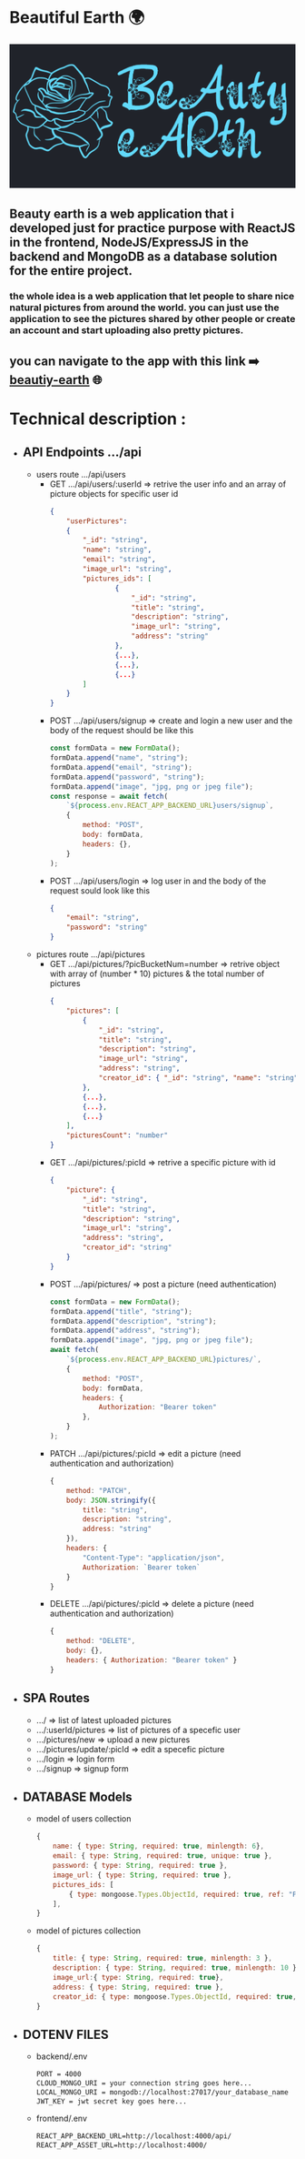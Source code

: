 # Beautiful Earth :earth_africa:

![](./frontend/src/images/beautiful-earth.png)

## Beauty earth is a web application that i developed just for practice purpose with ReactJS in the frontend, NodeJS/ExpressJS in the backend and MongoDB as a database solution for the entire project.


### the whole idea is a web application that let people to share nice natural pictures from around the world. you can just use the application to see the pictures shared by other people or create an account and start uploading also pretty pictures.
## you can navigate to the app with this link :arrow_right: [beautiy-earth](https://beautiy-earth.herokuapp.com/) :globe_with_meridians:

# Technical description :

- ## API Endpoints .../api
    - users route .../api/users
        - GET .../api/users/:userId => retrive the user info and an array of picture objects for specific user id 
            ```json
            { 
                "userPictures":
                { 
                    "_id": "string", 
                    "name": "string", 
                    "email": "string", 
                    "image_url": "string", 
                    "pictures_ids": [
                            {
                                "_id": "string",
                                "title": "string",
                                "description": "string",
                                "image_url": "string",
                                "address": "string"
                            }, 
                            {...}, 
                            {...},
                            {...}
                    ] 
                } 
            }
            ```
        - POST .../api/users/signup => create and login a new user and the body of the request should be like this
            ```javascript
            const formData = new FormData();
            formData.append("name", "string");
            formData.append("email", "string");
            formData.append("password", "string");
            formData.append("image", "jpg, png or jpeg file");
            const response = await fetch(
                `${process.env.REACT_APP_BACKEND_URL}users/signup`,
                {
                    method: "POST",
                    body: formData,
                    headers: {},
                }
            );
            ```
        - POST .../api/users/login => log user in and the body of the request sould look like this 
            ```json 
            { 
                "email": "string", 
                "password": "string"
            }
            ```
    - pictures route .../api/pictures
        - GET .../api/pictures/?picBucketNum=number => retrive object with array of (number * 10) pictures & the total number of pictures 
            ```json
            { 
                "pictures": [ 
                    { 
                        "_id": "string", 
                        "title": "string", 
                        "description": "string", 
                        "image_url": "string",
                        "address": "string",
                        "creator_id": { "_id": "string", "name": "string", "image_url": "string" }
                    }, 
                    {...}, 
                    {...}, 
                    {...} 
                ], 
                "picturesCount": "number"
            }
            ```
        - GET .../api/pictures/:picId => retrive a specific picture with id 
            ```json
            {
                "picture": {
                    "_id": "string", 
                    "title": "string", 
                    "description": "string", 
                    "image_url": "string", 
                    "address": "string", 
                    "creator_id": "string"
                }
            }
            ```
        - POST .../api/pictures/ => post a picture (need authentication)
            ```javascript
            const formData = new FormData();
            formData.append("title", "string");
            formData.append("description", "string");
            formData.append("address", "string");
            formData.append("image", "jpg, png or jpeg file");
            await fetch(
                `${process.env.REACT_APP_BACKEND_URL}pictures/`,
                {
                    method: "POST",
                    body: formData,
                    headers: {
                        Authorization: "Bearer token"
                    },
                }
            );
            ```
        - PATCH .../api/pictures/:picId => edit a picture (need authentication and authorization)
            ```javascript
            {
                method: "PATCH",
                body: JSON.stringify({
                    title: "string",
                    description: "string",
                    address: "string"
                }),
                headers: {
                    "Content-Type": "application/json",
                    Authorization: `Bearer token`
                }
            }
            ```
        - DELETE .../api/pictures/:picId => delete a picture (need authentication and authorization)
            ```javascript
            {
                method: "DELETE",
                body: {},
                headers: { Authorization: "Bearer token" }
            }
            ```
- ## SPA Routes
    - .../ => list of latest uploaded pictures
    - .../:userId/pictures => list of pictures of a specefic user
    - .../pictures/new => upload a new pictures
    - .../pictures/update/:picId => edit a specefic picture
    - .../login => login form
    - .../signup => signup form
- ## DATABASE Models
    - model of users collection
        ```javascript
        {
            name: { type: String, required: true, minlength: 6},
            email: { type: String, required: true, unique: true },
            password: { type: String, required: true },
            image_url: { type: String, required: true },
            pictures_ids: [
                { type: mongoose.Types.ObjectId, required: true, ref: "Picture" },
            ],
        }
        ```
    - model of pictures collection
        ```javascript
        {
            title: { type: String, required: true, minlength: 3 },
            description: { type: String, required: true, minlength: 10 },
            image_url:{ type: String, required: true},
            address: { type: String, required: true },
            creator_id: { type: mongoose.Types.ObjectId, required: true, ref: "User"}
        }
        ```
- ## DOTENV FILES
    - backend/.env
        ```
        PORT = 4000
        CLOUD_MONGO_URI = your connection string goes here...
        LOCAL_MONGO_URI = mongodb://localhost:27017/your_database_name
        JWT_KEY = jwt secret key goes here...
        ```
    - frontend/.env
        ```
        REACT_APP_BACKEND_URL=http://localhost:4000/api/
        REACT_APP_ASSET_URL=http://localhost:4000/
        ```